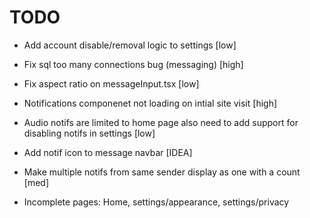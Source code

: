 # TODO
- Add account disable/removal logic to settings [low]
- Fix sql too many connections bug (messaging) [high]
- Fix aspect ratio on messageInput.tsx [low]
- Notifications componenet not loading on intial site visit [high]
- Audio notifs are limited to home page also need to add support for disabling notifs in settings [low]
- Add notif icon to message navbar [IDEA]
- Make multiple notifs from same sender display as one with a count [med]

- Incomplete pages: Home, settings/appearance, settings/privacy